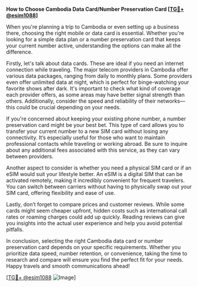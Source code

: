 **How to Choose Cambodia Data Card/Number Preservation Card [[TG💪+ @esim1088](https://t.me/s/esim1088)]**

When you're planning a trip to Cambodia or even setting up a business there, choosing the right mobile or data card is essential. Whether you're looking for a simple data plan or a number preservation card that keeps your current number active, understanding the options can make all the difference.

Firstly, let's talk about data cards. These are ideal if you need an internet connection while traveling. The major telecom providers in Cambodia offer various data packages, ranging from daily to monthly plans. Some providers even offer unlimited data at night, which is perfect for binge-watching your favorite shows after dark. It's important to check what kind of coverage each provider offers, as some areas may have better signal strength than others. Additionally, consider the speed and reliability of their networks—this could be crucial depending on your needs.

If you're concerned about keeping your existing phone number, a number preservation card might be your best bet. This type of card allows you to transfer your current number to a new SIM card without losing any connectivity. It’s especially useful for those who want to maintain professional contacts while traveling or working abroad. Be sure to inquire about any additional fees associated with this service, as they can vary between providers.

Another aspect to consider is whether you need a physical SIM card or if an eSIM would suit your lifestyle better. An eSIM is a digital SIM that can be activated remotely, making it incredibly convenient for frequent travelers. You can switch between carriers without having to physically swap out your SIM card, offering flexibility and ease of use.

Lastly, don’t forget to compare prices and customer reviews. While some cards might seem cheaper upfront, hidden costs such as international call rates or roaming charges could add up quickly. Reading reviews can give you insights into the actual user experience and help you avoid potential pitfalls.

In conclusion, selecting the right Cambodia data card or number preservation card depends on your specific requirements. Whether you prioritize data speed, number retention, or convenience, taking the time to research and compare will ensure you find the perfect fit for your needs. Happy travels and smooth communications ahead!

[[TG💪+ @esim1088](https://t.me/s/esim1088) ![Image](https://i.postimg.cc/Y0z9fWf4/image.png)]